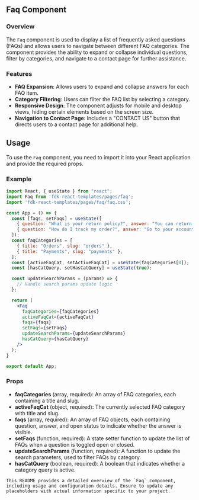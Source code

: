 ## Faq Component

### Overview
The `Faq` component is used to display a list of frequently asked questions (FAQs) and allows users to navigate between different FAQ categories. The component provides the ability to expand or collapse individual questions, filter by categories, and navigate to a contact page for further assistance.

### Features
- **FAQ Expansion**: Allows users to expand and collapse answers for each FAQ item.
- **Category Filtering**: Users can filter the FAQ list by selecting a category.
- **Responsive Design**: The component adjusts for mobile and desktop views, hiding certain elements based on the screen size.
- **Navigation to Contact Page**: Includes a "CONTACT US" button that directs users to a contact page for additional help.

## Usage
To use the `Faq` component, you need to import it into your React application and provide the required props.

### Example

```jsx
import React, { useState } from "react";
import Faq from 'fdk-react-templates/pages/faq';
import 'fdk-react-templates/pages/faq/faq.css';

const App = () => {
  const [faqs, setFaqs] = useState([
    { question: "What is your return policy?", answer: "You can return items within 30 days.", open: false },
    { question: "How do I track my order?", answer: "Go to your account and click on 'Track Order'.", open: false },
  ]);
  const faqCategories = [
    { title: "Orders", slug: "orders" },
    { title: "Payments", slug: "payments" },
  ];
  const [activeFaqCat, setActiveFaqCat] = useState(faqCategories[0]);
  const [hasCatQuery, setHasCatQuery] = useState(true);

  const updateSearchParams = (params) => {
    // Handle search params update logic
  };

  return (
    <Faq
      faqCategories={faqCategories}
      activeFaqCat={activeFaqCat}
      faqs={faqs}
      setFaqs={setFaqs}
      updateSearchParams={updateSearchParams}
      hasCatQuery={hasCatQuery}
    />
  );
}

export default App;

```
### Props

- **faqCategories** (array, required): An array of FAQ categories, each containing a title and slug.
- **activeFaqCat** (object, required): The currently selected FAQ category with title and slug.
- **faqs** (array, required): An array of FAQ objects, each containing question, answer, and open status to indicate whether the answer is visible.
- **setFaqs** (function, required): A state setter function to update the list of FAQs when a question is toggled open or closed.
- **updateSearchParams** (function, required): A function to update the search parameters, used to filter FAQs by category.
- **hasCatQuery** (boolean, required): A boolean that indicates whether a category query is active.

```
This README provides a detailed overview of the `Faq` component, including usage and configuration details. Ensure to update any placeholders with actual information specific to your project.
